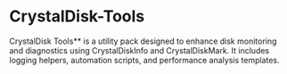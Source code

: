 # CrystalDisk-Tools
CrystalDisk Tools** is a utility pack designed to enhance disk monitoring and diagnostics using CrystalDiskInfo and CrystalDiskMark. It includes logging helpers, automation scripts, and performance analysis templates.
